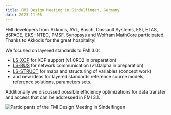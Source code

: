 ```yaml
---
title: FMI Design Meeting in Sindelfingen, Germany
date: 2023-11-06
---
```


FMI developers from Akkodis, AVL, Bosch, Dassault Systems, ESI, ETAS, dSPACE, EKS-INTEC, PMSF, Synopsys and Wolfram MathCore participated. Thanks to Akkodis for the great hospitality!     

We focused on layered standards to FMI 3.0: 

* [LS-XCP](https://github.com/modelica/fmi-ls-xcp) for XCP support (v1.0RC2 in preparation)    
* [LS-BUS](https://github.com/modelica/fmi-ls-bus) for network communication (v1.0alpha in preparation)   
* [LS-STRUCT](https://github.com/modelica/fmi-ls-struct) for maps and structuring of variables (concept work)    
* and new ideas for layered standards reference source models, reference solutions, parameters sets.    

Additionally we discussed possible efficiency optimizations for data transfer and access that can be addressed in FMI 3.1.     

![Participants of the FMI Design Meeting in Sindelfingen](/assets/images/fmi-design-23-sindelfingen.jpg)  
